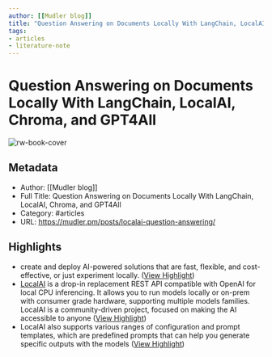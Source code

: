```yaml
---
author: [[Mudler blog]]
title: "Question Answering on Documents Locally With LangChain, LocalAI, Chroma, and GPT4All"
tags: 
- articles
- literature-note
---
```

# Question Answering on Documents Locally With LangChain, LocalAI, Chroma, and GPT4All

![rw-book-cover](https://mudler.pm)

## Metadata
- Author: [[Mudler blog]]
- Full Title: Question Answering on Documents Locally With LangChain, LocalAI, Chroma, and GPT4All
- Category: #articles
- URL: https://mudler.pm/posts/localai-question-answering/

## Highlights
- create and deploy AI-powered solutions that are fast, flexible, and cost-effective, or just experiment locally. ([View Highlight](https://read.readwise.io/read/01h0z9hhwfw09va7ra7q4m3jpa))
- [LocalAI](https://github.com/go-skynet/LocalAI) is a drop-in replacement REST API compatible with OpenAI for local CPU inferencing. It allows you to run models locally or on-prem with consumer grade hardware, supporting multiple models families. LocalAI is a community-driven project, focused on making the AI accessible to anyone ([View Highlight](https://read.readwise.io/read/01h0z9jmmjpatx2t6m0qtb3aft))
- LocalAI also supports various ranges of configuration and prompt templates, which are predefined prompts that can help you generate specific outputs with the models ([View Highlight](https://read.readwise.io/read/01h0z9kze30fs4krbkmtb1az7s))
